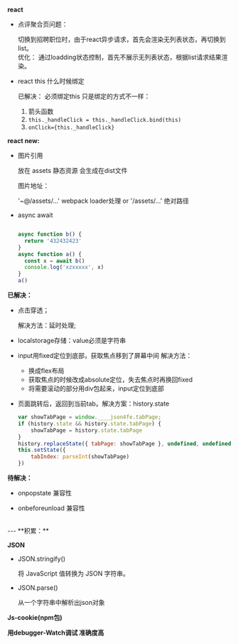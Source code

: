 **react**
- 点评聚合页问题： 

    切换到招聘职位时，由于react异步请求，首先会渲染无列表状态，再切换到list。        
     优化：
            通过loadding状态控制，首先不展示无列表状态，根据list请求结果渲染。
            
- react this  什么时候绑定
  
    已解决：
    必须绑定this
    只是绑定的方式不一样：
    1. 箭头函数
    2. ```this._handleClick = this._handleClick.bind(this)```
    3. ```onClick={this._handleClick}``` 
    
**react new:**

- 图片引用

    放在 assets 静态资源 会生成在dist文件

    图片地址：

    '~@/assets/...'  webpack loader处理
    or
    '/assets/...'  绝对路径

- async await
    
    ```js
    
    async function b() {
      return '432432423'
    }
    async function a() {
      const x = await b()
      console.log('xzxxxxx', x)
    }
    a()

    ```            

**已解决：**

- 点击穿透；
    
    解决方法：延时处理;

- localstorage存储：value必须是字符串


- input用fixed定位到底部，获取焦点移到了屏幕中间
     解决方法：
     - 换成flex布局
     - 获取焦点的时候改成absolute定位，失去焦点时再换回fixed
     - 将需要滚动的部分用div包起来，input定位到底部


- 页面跳转后，返回到当前tab。解决方案：history.state
    ```js
    var showTabPage = window.____json4fe.tabPage;
    if (history.state && history.state.tabPage) {
        showTabPage = history.state.tabPage
    }
    history.replaceState({ tabPage: showTabPage }, undefined, undefined)
    this.setState({
        tabIndex: parseInt(showTabPage)
    })
    ```



**待解决：**
- onpopstate 兼容性

- onbeforeunload 兼容性


<br>
---
**积累：**

**JSON**

- JSON.stringify()

    将 JavaScript 值转换为 JSON 字符串。

- JSON.parse()
 
    从一个字符串中解析出json对象


**Js-cookie(npm包)**

**用debugger-Watch调试 准确度高**